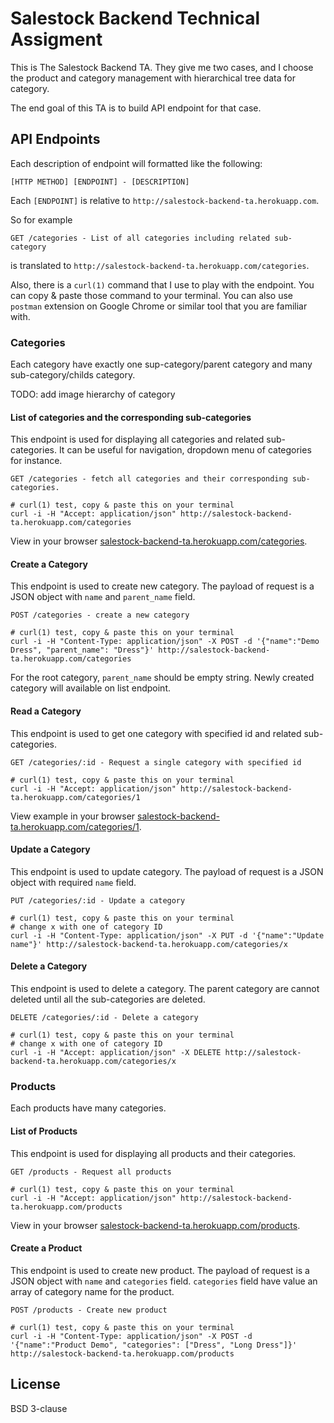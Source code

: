 # Salestock Backend Technical Assigment
This is The Salestock Backend TA. They give me two cases, and I choose the product and category management with hierarchical tree data for category. 

The end goal of this TA is to build API endpoint for that case.

## API Endpoints
Each description of endpoint will formatted like the following:

```
[HTTP METHOD] [ENDPOINT] - [DESCRIPTION]
```

Each `[ENDPOINT]` is relative to `http://salestock-backend-ta.herokuapp.com`. 

So for example 

```
GET /categories - List of all categories including related sub-category
```

is translated to `http://salestock-backend-ta.herokuapp.com/categories`.

Also, there is a `curl(1)` command that I use to play with the endpoint. You can copy & paste those command to your terminal. You can also use `postman` extension on Google Chrome or similar tool that you are familiar with.

### Categories
Each category have exactly one sup-category/parent category and many sub-category/childs category.

TODO: add image hierarchy of category

#### List of categories and the corresponding sub-categories
This endpoint is used for displaying all categories and related sub-categories. It can be useful for navigation, dropdown menu of categories for instance.

```
GET /categories - fetch all categories and their corresponding sub-categories.

# curl(1) test, copy & paste this on your terminal
curl -i -H "Accept: application/json" http://salestock-backend-ta.herokuapp.com/categories
``` 
View in your browser [salestock-backend-ta.herokuapp.com/categories](http://salestock-backend-ta.herokuapp.com/categories).

#### Create a Category
This endpoint is used to create new category. The payload of request is a JSON object with `name` and `parent_name` field.

```
POST /categories - create a new category

# curl(1) test, copy & paste this on your terminal
curl -i -H "Content-Type: application/json" -X POST -d '{"name":"Demo Dress", "parent_name": "Dress"}' http://salestock-backend-ta.herokuapp.com/categories
```

For the root category, `parent_name` should be empty string. Newly created category will available on list endpoint.

#### Read a Category
This endpoint is used to get one category with specified id and related sub-categories. 

```
GET /categories/:id - Request a single category with specified id

# curl(1) test, copy & paste this on your terminal
curl -i -H "Accept: application/json" http://salestock-backend-ta.herokuapp.com/categories/1
```

View example in your browser [salestock-backend-ta.herokuapp.com/categories/1](http://salestock-backend-ta.herokuapp.com/categories/1).

#### Update a Category
This endpoint is used to update category. The payload of request is a JSON object with required `name` field.

```
PUT /categories/:id - Update a category

# curl(1) test, copy & paste this on your terminal
# change x with one of category ID
curl -i -H "Content-Type: application/json" -X PUT -d '{"name":"Update name"}' http://salestock-backend-ta.herokuapp.com/categories/x
```

#### Delete a Category
This endpoint is used to delete a category. The parent category are cannot deleted until all the sub-categories are deleted.

```
DELETE /categories/:id - Delete a category

# curl(1) test, copy & paste this on your terminal
# change x with one of category ID
curl -i -H "Accept: application/json" -X DELETE http://salestock-backend-ta.herokuapp.com/categories/x
```


### Products
Each products have many categories.

#### List of Products
This endpoint is used for displaying all products and their categories.

```
GET /products - Request all products

# curl(1) test, copy & paste this on your terminal
curl -i -H "Accept: application/json" http://salestock-backend-ta.herokuapp.com/products
``` 

View in your browser [salestock-backend-ta.herokuapp.com/products](http://salestock-backend-ta.herokuapp.com/products).

#### Create a Product
This endpoint is used to create new product. The payload of request is a JSON object with `name` and `categories` field. `categories` field have value an array of category name for the product.

```
POST /products - Create new product

# curl(1) test, copy & paste this on your terminal
curl -i -H "Content-Type: application/json" -X POST -d '{"name":"Product Demo", "categories": ["Dress", "Long Dress"]}' http://salestock-backend-ta.herokuapp.com/products
```

## License
BSD 3-clause
